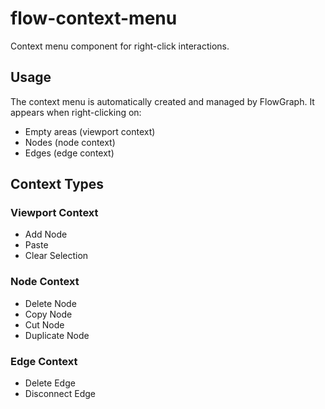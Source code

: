 # flow-context-menu

Context menu component for right-click interactions.

## Usage

The context menu is automatically created and managed by FlowGraph. It appears when right-clicking on:
- Empty areas (viewport context)
- Nodes (node context)
- Edges (edge context)

## Context Types

### Viewport Context
- Add Node
- Paste
- Clear Selection

### Node Context
- Delete Node
- Copy Node
- Cut Node
- Duplicate Node

### Edge Context
- Delete Edge
- Disconnect Edge